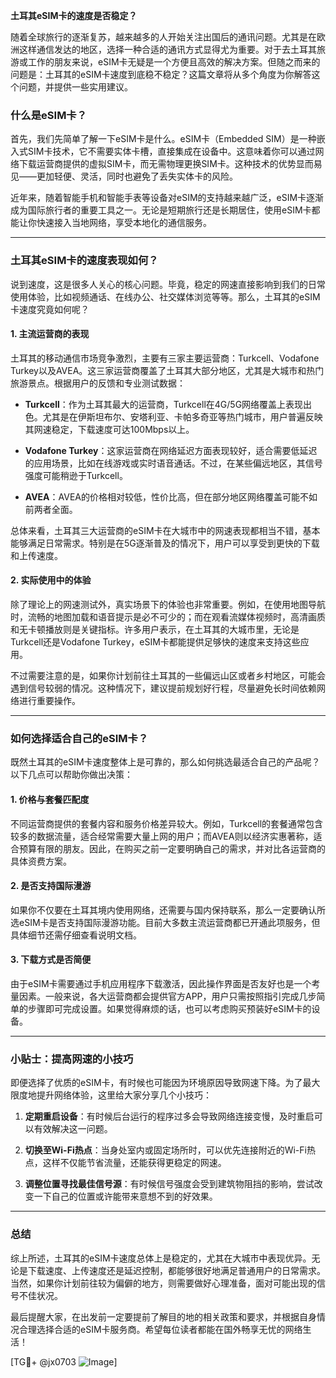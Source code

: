 **土耳其eSIM卡的速度是否稳定？**

随着全球旅行的逐渐复苏，越来越多的人开始关注出国后的通讯问题。尤其是在欧洲这样通信发达的地区，选择一种合适的通讯方式显得尤为重要。对于去土耳其旅游或工作的朋友来说，eSIM卡无疑是一个方便且高效的解决方案。但随之而来的问题是：土耳其的eSIM卡速度到底稳不稳定？这篇文章将从多个角度为你解答这个问题，并提供一些实用建议。

### 什么是eSIM卡？

首先，我们先简单了解一下eSIM卡是什么。eSIM卡（Embedded SIM）是一种嵌入式SIM卡技术，它不需要实体卡槽，直接集成在设备中。这意味着你可以通过网络下载运营商提供的虚拟SIM卡，而无需物理更换SIM卡。这种技术的优势显而易见——更加轻便、灵活，同时也避免了丢失实体卡的风险。

近年来，随着智能手机和智能手表等设备对eSIM的支持越来越广泛，eSIM卡逐渐成为国际旅行者的重要工具之一。无论是短期旅行还是长期居住，使用eSIM卡都能让你快速接入当地网络，享受本地化的通信服务。

---

### 土耳其eSIM卡的速度表现如何？

说到速度，这是很多人关心的核心问题。毕竟，稳定的网速直接影响到我们的日常使用体验，比如视频通话、在线办公、社交媒体浏览等等。那么，土耳其的eSIM卡速度究竟如何呢？

#### 1. **主流运营商的表现**
土耳其的移动通信市场竞争激烈，主要有三家主要运营商：Turkcell、Vodafone Turkey以及AVEA。这三家运营商覆盖了土耳其大部分地区，尤其是大城市和热门旅游景点。根据用户的反馈和专业测试数据：

- **Turkcell**：作为土耳其最大的运营商，Turkcell在4G/5G网络覆盖上表现出色。尤其是在伊斯坦布尔、安塔利亚、卡帕多奇亚等热门城市，用户普遍反映其网速稳定，下载速度可达100Mbps以上。
  
- **Vodafone Turkey**：这家运营商在网络延迟方面表现较好，适合需要低延迟的应用场景，比如在线游戏或实时语音通话。不过，在某些偏远地区，其信号强度可能稍逊于Turkcell。

- **AVEA**：AVEA的价格相对较低，性价比高，但在部分地区网络覆盖可能不如前两者全面。

总体来看，土耳其三大运营商的eSIM卡在大城市中的网速表现都相当不错，基本能够满足日常需求。特别是在5G逐渐普及的情况下，用户可以享受到更快的下载和上传速度。

#### 2. **实际使用中的体验**
除了理论上的网速测试外，真实场景下的体验也非常重要。例如，在使用地图导航时，流畅的地图加载和语音提示是必不可少的；而在观看流媒体视频时，高清画质和无卡顿播放则是关键指标。许多用户表示，在土耳其的大城市里，无论是Turkcell还是Vodafone Turkey，eSIM卡都能提供足够快的速度来支持这些应用。

不过需要注意的是，如果你计划前往土耳其的一些偏远山区或者乡村地区，可能会遇到信号较弱的情况。这种情况下，建议提前规划好行程，尽量避免长时间依赖网络进行重要操作。

---

### 如何选择适合自己的eSIM卡？

既然土耳其的eSIM卡速度整体上是可靠的，那么如何挑选最适合自己的产品呢？以下几点可以帮助你做出决策：

#### 1. **价格与套餐匹配度**
不同运营商提供的套餐内容和服务价格差异较大。例如，Turkcell的套餐通常包含较多的数据流量，适合经常需要大量上网的用户；而AVEA则以经济实惠著称，适合预算有限的朋友。因此，在购买之前一定要明确自己的需求，并对比各运营商的具体资费方案。

#### 2. **是否支持国际漫游**
如果你不仅要在土耳其境内使用网络，还需要与国内保持联系，那么一定要确认所选eSIM卡是否支持国际漫游功能。目前大多数主流运营商都已开通此项服务，但具体细节还需仔细查看说明文档。

#### 3. **下载方式是否简便**
由于eSIM卡需要通过手机应用程序下载激活，因此操作界面是否友好也是一个考量因素。一般来说，各大运营商都会提供官方APP，用户只需按照指引完成几步简单的步骤即可完成设置。如果觉得麻烦的话，也可以考虑购买预装好eSIM卡的设备。

---

### 小贴士：提高网速的小技巧

即便选择了优质的eSIM卡，有时候也可能因为环境原因导致网速下降。为了最大限度地提升网络体验，这里给大家分享几个小技巧：

1. **定期重启设备**：有时候后台运行的程序过多会导致网络连接变慢，及时重启可以有效解决这一问题。
   
2. **切换至Wi-Fi热点**：当身处室内或固定场所时，可以优先连接附近的Wi-Fi热点，这样不仅能节省流量，还能获得更稳定的网速。

3. **调整位置寻找最佳信号源**：有时候信号强度会受到建筑物阻挡的影响，尝试改变一下自己的位置或许能带来意想不到的好效果。

---

### 总结

综上所述，土耳其的eSIM卡速度总体上是稳定的，尤其在大城市中表现优异。无论是下载速度、上传速度还是延迟控制，都能够很好地满足普通用户的日常需求。当然，如果你计划前往较为偏僻的地方，则需要做好心理准备，面对可能出现的信号不佳状况。

最后提醒大家，在出发前一定要提前了解目的地的相关政策和要求，并根据自身情况合理选择合适的eSIM卡服务商。希望每位读者都能在国外畅享无忧的网络生活！

[TG💪+ @jx0703 ![Image](https://github.com/user-attachments/assets/dbca1d08-cadb-493c-b0ec-ad6f7a83f270)]
